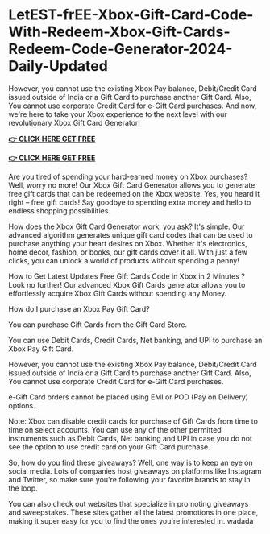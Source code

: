 # LetEST-frEE-Xbox-Gift-Card-Code-With-Redeem-Xbox-Gift-Cards-Redeem-Code-Generator-2024-Daily-Updated

However, you cannot use the existing Xbox Pay balance, Debit/Credit Card issued outside of India or a Gift Card to purchase another Gift Card. Also, You cannot use corporate Credit Card for e-Gift Card purchases.
And now, we're here to take your Xbox experience to the next level with our revolutionary Xbox Gift Card Generator!

**[👉 CLICK HERE GET FREE ](https://tinyurl.com/4mcaby9y)**

**[👉 CLICK HERE GET FREE](https://tinyurl.com/4mcaby9y)**





Are you tired of spending your hard-earned money on Xbox purchases? Well, worry no more! Our Xbox Gift Card Generator allows you to generate free gift cards that can be redeemed on the Xbox website. Yes, you heard it right – free gift cards! Say goodbye to spending extra money and hello to endless shopping possibilities.

How does the Xbox Gift Card Generator work, you ask? It's simple. Our advanced algorithm generates unique gift card codes that can be used to purchase anything your heart desires on Xbox. Whether it's electronics, home decor, fashion, or books, our gift cards cover it all. With just a few clicks, you can unlock a world of products without spending a penny!

How to Get Latest Updates Free Gift Cards Code in Xbox in 2 Minutes ? Look no further! Our advanced Xbox Gift Cards generator allows you to effortlessly acquire Xbox Gift Cards without spending any Money.

How do I purchase an Xbox Pay Gift Card?

You can purchase Gift Cards from the Gift Card Store.

You can use Debit Cards, Credit Cards, Net banking, and UPI to purchase an Xbox Pay Gift Card.

However, you cannot use the existing Xbox Pay balance, Debit/Credit Card issued outside of India or a Gift Card to purchase another Gift Card. Also, You cannot use corporate Credit Card for e-Gift Card purchases.

e-Gift Card orders cannot be placed using EMI or POD (Pay on Delivery) options.

Note: Xbox can disable credit cards for purchase of Gift Cards from time to time on select accounts. You can use any of the other permitted instruments such as Debit Cards, Net banking and UPI in case you do not see the option to use credit card on your Gift Card purchase.

So, how do you find these giveaways? Well, one way is to keep an eye on social media. Lots of companies host giveaways on platforms like Instagram and Twitter, so make sure you're following your favorite brands to stay in the loop.

You can also check out websites that specialize in promoting giveaways and sweepstakes. These sites gather all the latest promotions in one place, making it super easy for you to find the ones you're interested in. wadada

